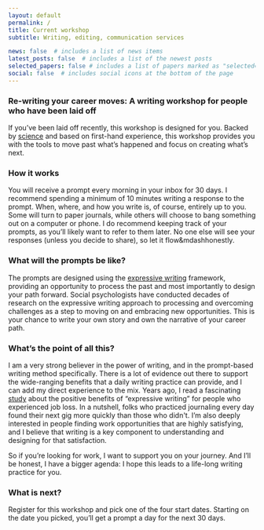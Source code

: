 ```yaml
---
layout: default
permalink: /
title: Current workshop
subtitle: Writing, editing, communication services

news: false  # includes a list of news items
latest_posts: false  # includes a list of the newest posts
selected_papers: false # includes a list of papers marked as "selected={true}"
social: false  # includes social icons at the bottom of the page
---
```


### Re-writing your career moves: A writing workshop for people who have been laid off
If you’ve been laid off recently, this workshop is designed for you. Backed by [science](https://www.apa.org/news/podcasts/speaking-of-psychology/expressive-writing) and based on first-hand experience, this workshop provides you with the tools to move past what’s happened and focus on creating what’s next.


### How it works 
You will receive a prompt every morning in your inbox for 30 days. I recommend spending a minimum of 10 minutes writing a response to the prompt. When, where, and how you write is, of course, entirely up to you. Some will turn to paper journals, while others will choose to bang something out on a computer or phone. I do recommend keeping track of your prompts, as you’ll likely want to refer to them later. No one else will see your responses (unless you decide to share), so let it flow&mdashhonestly.  


### What will the prompts be like? 
The prompts are designed using the [expressive writing](https://www.psychologytoday.com/us/blog/write-yourself-well/201208/expressive-writing) framework, providing an opportunity to process the past and most importantly to design your path forward. Social psychologists have conducted decades of research on the expressive writing approach to processing and overcoming challenges as a step to moving on and embracing new opportunities. This is your chance to write your own story and own the narrative of your career path.


### What’s the point of all this? 
I am a very strong believer in the power of writing, and in the prompt-based writing method specifically. There is a lot of evidence out there to support the wide-ranging benefits that a daily writing practice can provide, and I can add my direct experience to the mix. Years ago, I read a fascinating [study](https://psycnet.apa.org/record/1994-39375-001) about the positive benefits of “expressive writing” for people who experienced job loss. In a nutshell, folks who practiced journaling every day found their next gig more quickly than those who didn't. I’m also deeply interested in people finding work opportunities that are highly satisfying, and I believe that writing is a key component to understanding and designing for that satisfaction. 

So if you’re looking for work, I want to support you on your journey. And I’ll be honest, I have a bigger agenda: I hope this leads to a life-long writing practice for you. 

### What is next? 
Register for this workshop and pick one of the four start dates. Starting on the date you picked, you’ll get a prompt a day for the next 30 days. 
